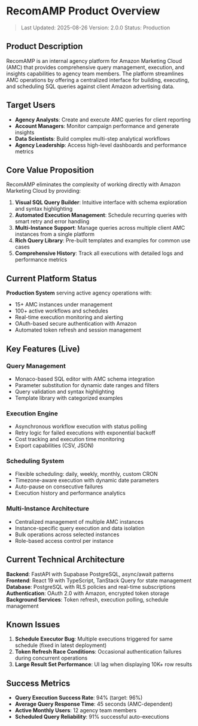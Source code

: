 # RecomAMP Product Overview

> Last Updated: 2025-08-26
> Version: 2.0.0
> Status: Production

## Product Description

RecomAMP is an internal agency platform for Amazon Marketing Cloud (AMC) that provides comprehensive query management, execution, and insights capabilities to agency team members. The platform streamlines AMC operations by offering a centralized interface for building, executing, and scheduling SQL queries against client Amazon advertising data.

## Target Users

- **Agency Analysts**: Create and execute AMC queries for client reporting
- **Account Managers**: Monitor campaign performance and generate insights
- **Data Scientists**: Build complex multi-step analytical workflows
- **Agency Leadership**: Access high-level dashboards and performance metrics

## Core Value Proposition

RecomAMP eliminates the complexity of working directly with Amazon Marketing Cloud by providing:

1. **Visual SQL Query Builder**: Intuitive interface with schema exploration and syntax highlighting
2. **Automated Execution Management**: Schedule recurring queries with smart retry and error handling
3. **Multi-Instance Support**: Manage queries across multiple client AMC instances from a single platform
4. **Rich Query Library**: Pre-built templates and examples for common use cases
5. **Comprehensive History**: Track all executions with detailed logs and performance metrics

## Current Platform Status

**Production System** serving active agency operations with:
- 15+ AMC instances under management
- 100+ active workflows and schedules
- Real-time execution monitoring and alerting
- OAuth-based secure authentication with Amazon
- Automated token refresh and session management

## Key Features (Live)

### Query Management
- Monaco-based SQL editor with AMC schema integration
- Parameter substitution for dynamic date ranges and filters
- Query validation and syntax highlighting
- Template library with categorized examples

### Execution Engine
- Asynchronous workflow execution with status polling
- Retry logic for failed executions with exponential backoff
- Cost tracking and execution time monitoring
- Export capabilities (CSV, JSON)

### Scheduling System
- Flexible scheduling: daily, weekly, monthly, custom CRON
- Timezone-aware execution with dynamic date parameters
- Auto-pause on consecutive failures
- Execution history and performance analytics

### Multi-Instance Architecture
- Centralized management of multiple AMC instances
- Instance-specific query execution and data isolation
- Bulk operations across selected instances
- Role-based access control per instance

## Current Technical Architecture

**Backend**: FastAPI with Supabase PostgreSQL, async/await patterns
**Frontend**: React 19 with TypeScript, TanStack Query for state management
**Database**: PostgreSQL with RLS policies and real-time subscriptions
**Authentication**: OAuth 2.0 with Amazon, encrypted token storage
**Background Services**: Token refresh, execution polling, schedule management

## Known Issues

1. **Schedule Executor Bug**: Multiple executions triggered for same schedule (fixed in latest deployment)
2. **Token Refresh Race Conditions**: Occasional authentication failures during concurrent operations
3. **Large Result Set Performance**: UI lag when displaying 10K+ row results

## Success Metrics

- **Query Execution Success Rate**: 94% (target: 96%)
- **Average Query Response Time**: 45 seconds (AMC-dependent)
- **Active Monthly Users**: 12 agency team members
- **Scheduled Query Reliability**: 91% successful auto-executions